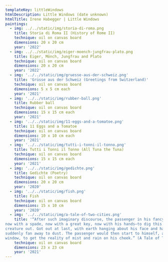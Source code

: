 ```yaml
---
templateKey: littleWindows
htmlDescription: Little Windows (date unknown)
htmlTitle: Irene Habegger | Little Windows
paintings:
  - img: ../../static/img/storia-di-roma.png
    title: Storia di Roma II (History of Rome II)
    technique: oil on canvas board
    dimensions: 20 x 20 cm
    year: '2022'
  - img: ../../static/img/eiger-moench-jungfrau-plato.png
    title: Eiger, Mönch, Jungfrau and Plato
    technique: oil on canvas board
    dimensions: 20 x 20 cm
    year: '2022'
  - img: '../../static/img/gruesse-aus-der-schweiz.png'
    title: 'Grüsse aus der Schweiz (Greetings from Switzerland)'
    technique: oil on canvas board
    dimensions: 5 x 5 cm each
    year: '2021'
  - img: '../../static/img/rubber-ball.png'
    title: Rubber ball
    technique: oil on canvas board
    dimensions: 15 x 15 cm each
    year: '2021'
  - img: '../../static/img/11-eggs-and-a-tomatoe.png'
    title: 11 Eggs and a Tomatoe
    technique: oil on canvas board
    dimensions: 10 x 10 cm each
    year: '2021'
  - img: '../../static/img/tutti-i-tonni-il-tonno.png'
    title: Tutti i Tonni il Tonno (All Tuna the Tuna)
    technique: oil on canvas board
    dimensions: 15 x 15 cm each
    year: '2021'
  - img: '../../static/img/gedichte.png'
    title: Gedichte (Poetry)
    technique: oil on canvas board
    dimensions: 20 x 20 cm
    year: '2020'
  - img: '../../static/img/fish.png'
    title: Fish
    technique: oil on canvas board
    dimensions: 15 x 10 cm
    year: '2020'
  - img: '../../static/img/a-tale-of-two-cities.png'
    title: '“After such imaginary discourse, the passenger in his fancy would dig, and dig, dig—
now with a spade, now with a great key, now with his hands—to dig this wretched
creature out. Got out at last, with earth hanging about his face and hair, he would
suddenly fan away to dust. The passenger would then start to himself, and lower the
window, to get the reality of mist and rain on his cheek.” (A Tale of Two Cities)'
    technique: oil on canvas board
    dimensions: 23 x 23 cm
    year: '2021'
---
```

